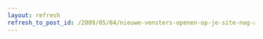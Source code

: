 ```yaml
---
layout: refresh
refresh_to_post_id: /2009/05/04/nieuwe-vensters-openen-op-je-site-nog-altijd-een-drama
---
```

